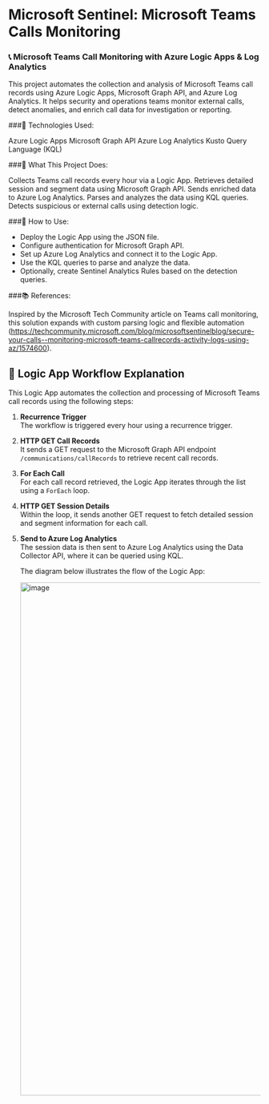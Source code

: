 # Microsoft Sentinel: Microsoft Teams Calls Monitoring
### 📞 Microsoft Teams Call Monitoring with Azure Logic Apps & Log Analytics

This project automates the collection and analysis of Microsoft Teams call records using Azure Logic Apps, Microsoft Graph API, and Azure Log Analytics. It helps security and operations teams monitor external calls, detect anomalies, and enrich call data for investigation or reporting.

###🔧 Technologies Used:

Azure Logic Apps
Microsoft Graph API
Azure Log Analytics
Kusto Query Language (KQL)


###🚀 What This Project Does:

Collects Teams call records every hour via a Logic App.
Retrieves detailed session and segment data using Microsoft Graph API.
Sends enriched data to Azure Log Analytics.
Parses and analyzes the data using KQL queries.
Detects suspicious or external calls using detection logic.

###🧠 How to Use:

- Deploy the Logic App using the JSON file.
- Configure authentication for Microsoft Graph API.
- Set up Azure Log Analytics and connect it to the Logic App.
- Use the KQL queries to parse and analyze the data.
- Optionally, create Sentinel Analytics Rules based on the detection queries.

###📚 References:

Inspired by the Microsoft Tech Community article on Teams call monitoring, this solution expands with custom parsing logic and flexible automation (https://techcommunity.microsoft.com/blog/microsoftsentinelblog/secure-your-calls--monitoring-microsoft-teams-callrecords-activity-logs-using-az/1574600).


## 🧩 Logic App Workflow Explanation

This Logic App automates the collection and processing of Microsoft Teams call records using the following steps:

1. **Recurrence Trigger**  
   The workflow is triggered every hour using a recurrence trigger.

2. **HTTP GET Call Records**  
   It sends a GET request to the Microsoft Graph API endpoint `/communications/callRecords` to retrieve recent call records.

3. **For Each Call**  
   For each call record retrieved, the Logic App iterates through the list using a `ForEach` loop.

4. **HTTP GET Session Details**  
   Within the loop, it sends another GET request to fetch detailed session and segment information for each call.

5. **Send to Azure Log Analytics**  
   The session data is then sent to Azure Log Analytics using the Data Collector API, where it can be queried using KQL.

   The diagram below illustrates the flow of the Logic App:

   <img width="1024" height="1024" alt="image" src="https://github.com/user-attachments/assets/3d718bf2-129b-4667-ab37-cdfbd3b3c60c" />


